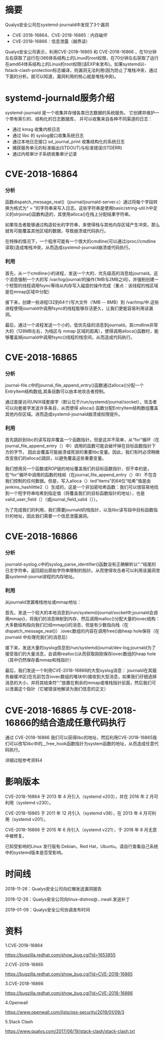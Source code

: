 # 摘要

Qualys安全公司在systemd-journald中发现了3个漏洞

- CVE-2018-16864、CVE-2018-16865：内存破坏
- CVE-2018-16866：信息泄露（越界读）

Qualys安全公司表示，利用CVE-2018-16865 和 CVE-2018-16866 ，在10分钟左右获取了运行在i386体系结构上的Linux的root权限，在70分钟左右获取了运行在amd64体系结构上的Linux的root权限(该EXP未发布)。如果systemd以-fstack-clash-protection标志编译，则漏洞无法利用(因为防止了堆栈冲突，通过下面的分析。就可以知道，漏洞利用的核心就是堆栈冲突)。

# systemd-journald服务介绍

systemd-journald 是一个收集并存储各类日志数据的系统服务。 它创建并维护一个带有索引的、结构化的日志数据库， 并可以收集来自各种不同渠道的日志：

- 通过 kmsg 收集内核日志
- 通过 libc 的 syslog接口收集系统日志
- 通过本地日志接口 sd_journal_print 收集结构化的系统日志
- 捕获服务单元的标准输出(STDOUT)与标准错误(STDERR)
- 通过内核审计子系统收集审计记录

# CVE-2018-16864

### 分析

函数dispatch_message_real()（journal/journald-server.c）通过将每个字段转换为格式为“<field-name> = <field-value>”的字符串来写入日志。这些字符串是使用basic/string-util.h中定义的strjoina()函数构造的，其使用alloca()在栈上分配结果字符串。

如果攻击者能够通过构造较长的字符串，来使得栈与其他内存区域产生冲突，那么就有可能覆盖其他区域的数据，导致崩溃或代码执行。

在特殊的情况下，一个程序可能有一个很大的cmdline(可以通过/proc/<pid>/cmdline读取)造成堆栈冲突，从而造成systemd-journald崩溃或代码执行。

### 利用

首先，从一个cmdline小的进程，发送一个大的、优先级高的消息给journald。这个消息强制一个大的写 /var/log/journal/的操作(1MB与2MB之间)，并强制创建一个短暂的线程调用fsync等待从内存写入磁盘的操作完成（重点：该线程的栈区域是在mmap区域中分配）

接下来，创建一些进程(32到64个)写大文件（1MB -- 8MB）到 /var/tmp/中.这些进程使得journald中调用fsync的线程能够存活更久，让我们更能容易利用该漏洞。

最后，通过一个进程发送一个小的，低优先级的消息到journald。其cmdline非常大的（128MB左右，为栈区与 mmap 区域的距离），使得调用alloca()函数时，能够覆盖掉journald中调用fsync()线程的栈空间，从而造成代码执行。

# CVE-2018-16865
 
### 分析

journal-file.c中的journal_file_append_entry()函数通过alloca()分配一个EntryItem结构数组,其条目数可以由本地攻击者控制。  

 通过直接访问UNIX域套接字（默认位于/run/systemd/journal/socket），攻击者可以向套接字发送许多条目，从而使得 alloca() 函数分配EntryItem结构数组覆盖其他内存区域。进而造成systemd-journald崩溃或权限提升。

### 利用

首先跳跃到libc的读写段并覆盖一个函数指针。但是这并不简单，从“for”循环（在journal_file_append_entry（）中）调用的函数可能会破坏掉在目标函数指针下方的字节， 因此会覆盖可能崩溃或死锁的重要libc变量。因此，我们有时必须稍微改变我们的alloca()跳跃，以避免覆盖这些重要变量。

我们想用另一个函数或ROP链的地址覆盖我们的目标函数指针，但不幸的是，在“for”循环中调用的函数的栈帧（在journal_file_append_entry（）中）不包含我们控制的任何数据。但是，写入alloca（）ted“items”的64位“哈希”值是由jenkins_hashlittle2（）生成的，这是一个非加密哈希函数：我们可以很容易地找到一个短字符串哈希到指定值（将覆盖我们的目标函数指针的地址），也是valid_user_field（）（或journal_field_valid（））。

为了完成我们的利用，我们需要journald的栈指针，以及libc读写段中目标函数指针的地址，因此我们需要一个信息泄露漏洞。

# CVE-2018-16866

### 分析

journald-syslog.c中的syslog_parse_identifier()函数没有正确解析以":"结尾的日志字符串，返回超出原始字符串限制的指针。从而使得攻击者可以利用该漏洞泄露systemd-journal进程的内存地址。

### 利用

从journald泄漏堆栈地址或mmap地址：

首先，发送一个较大的本地消息到/run/systemd/journal/socket中;journald会调用mmap()，将我们的消息映射到内存，然后调用malloc()分配大量的iovec结构：大多数结构指向我们已经mmap()的消息，但是有少数指向栈（在 dispatch_message_real()）.iovec数组的内容在调用free()由heap hole保存（在journald 中处理完我们的消息后）

接下来，发送大量的syslog信息到/run/systemd/journal/dev-log;journald为了接受我们的大量消息，会调用realloc()从而获取刚刚保存iovec数组的heap hole（其中仍然保存着mmap和栈指针）

最后，我们发送一个利用CVE-2018-16866的大型syslog消息： journald在其服务器缓冲区(在先前包含iovec数组的堆块中)接收到大型消息，如果我们仔细选择消息的大小，并将其结束符“:”放置在剩余的mmap或堆栈指针前面，然后我们可以泄漏这个指针（它被错误地解读为我们信息的正文）

# CVE-2018-16865 与 CVE-2018-16866的结合造成任意代码执行

通过 CVE-2018-16866 我们可以获得libc的地址，然后利用CVE-2018-16865我们可以改写libc中的__free_hook函数指针为system函数的地址，从而造成任意代码执行。

详细过程参考资料4

# 影响版本

CVE-2018-16864 于 2013 年 4 月引入（systemd v203），并在 2016 年 2 月可利用（systemd v230）。

CVE-2018-16865 于 2011 年 12 月引入（systemd v38），在 2013 年 4 月可利用（systemd v201）。

CVE-2018-16866 于 2015 年 6 月引入（systemd v221），于 2018 年 8 月无意中被修复。

已知受影响的Linux 发行版有:Debian，Red Hat，Ubuntu。请自行查看自己系统中的systemd版本是否受影响。

# 时间线

2018-11-26：Qualys安全公司向红帽发送漏洞报告

2018-12-26：Qualys安全公司向linux-distros@...nwall.发送补丁

2019-01-09：Qualys安全公司协调发布时间

# 资料

1.CVE-2018-16864

https://bugzilla.redhat.com/show_bug.cgi?id=1653855

2.CVE-2018-16865

https://bugzilla.redhat.com/show_bug.cgi?id=CVE-2018-16865

3.CVE-2018-16866

https://bugzilla.redhat.com/show_bug.cgi?id=CVE-2018-16866

4.Openwall

https://www.openwall.com/lists/oss-security/2019/01/09/3

5.Stack Clash

https://www.qualys.com/2017/06/19/stack-clash/stack-clash.txt